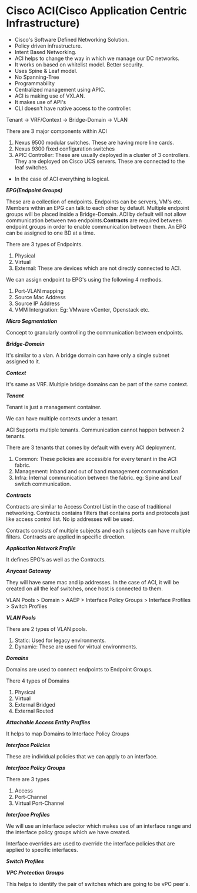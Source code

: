 # Cisco ACI(Cisco Application Centric Infrastructure)

- Cisco's Software Defined Networking Solution.
- Policy driven infrastructure.
- Intent Based Networking.
- ACI helps to change the way in which we manage our DC networks.
- It works on based on whitelist model. Better security.
- Uses Spine & Leaf model.
- No Spanning-Tree
- Programmability
- Centralized management using APIC.
- ACI is making use of VXLAN.
- It makes use of API's
- CLI doesn't have native access to the controller.

Tenant -> VRF/Context -> Bridge-Domain -> VLAN

There are 3 major components within ACI

1. Nexus 9500 modular switches. These are having more line cards.
2. Nexus 9300 fixed configuration switches
3. APIC Controller: These are usually deployed in a cluster of 3 controllers. They are deployed on Cisco UCS servers. These are connected to the leaf switches.

- In the case of ACI everything is logical.

***EPG(Endpoint Groups)***

These are a collection of endpoints. Endpoints can be servers, VM's etc. Members within an EPG can talk to each other by default. Multiple endpoint groups will be placed inside a Bridge-Domain. ACI by default will not allow communication between two endpoints.**Contracts** are required between endpoint groups in order to enable communication between them. An EPG can be assigned to one BD at a time.

There are 3 types of Endpoints.

1. Physical
2. Virtual
3. External: These are devices which are not directly connected to ACI.

We can assign endpoint to EPG's using the following 4 methods.

1. Port-VLAN mapping
2. Source Mac Address
3. Source IP Address
4. VMM Intergration: Eg: VMware vCenter, Openstack etc.

***Micro Segmentation***

Concept to granularly controlling the communication between endpoints.

***Bridge-Domain***

It's similar to a vlan. A bridge domain can have only a single subnet assigned to it.

***Context***

It's same as VRF. Multiple bridge domains can be part of the same context.

***Tenant***

Tenant is just a management container.

We can have multiple contexts under a tenant.

ACI Supports multiple tenants. Communication cannot happen between 2 tenants.

There are 3 tenants that comes by default with every ACI deployment.

1. Common: These policies are accessible for every tenant in the ACI fabric.
2. Management: Inband and out of band management communication.
3. Infra: Internal communication between the fabric. eg: Spine and Leaf switch communication.

***Contracts***

Contracts are similar to Access Control List in the case of traditional networking. Contracts contains filters that contains ports and protocols just like access control list. No ip addresses will be used.

Contracts consists of multiple subjects and each subjects can have multiple filters. Contracts are applied in specific direction.

***Application Network Profile***

It defines EPG's as well as the Contracts.

***Anycast Gateway***

They will have same mac and ip addresses. In the case of ACI, it will be created on all the leaf switches, once host is connected to them.

VLAN Pools > Domain > AAEP > Interface Policy Groups > Interface Profiles > Switch Profiles

***VLAN Pools***

There are 2 types of VLAN pools.

1. Static: Used for legacy environments.
2. Dynamic: These are used for virtual environments.

***Domains***

Domains are used to connect endpoints to Endpoint Groups.

There 4 types of Domains

1. Physical
2. Virtual
3. External Bridged
4. External Routed

***Attachable Access Entity Profiles***

It helps to map Domains to Interface Policy Groups

***Interface Policies***

These are individual policies that we can apply to an interface.

***Interface Policy Groups***

There are 3 types

1. Access
2. Port-Channel
3. Virtual Port-Channel

***Interface Profiles***

We will use an interface selector which makes use of an interface range and the interface policy groups which we have created.

Interface overrides are used to override the interface policies that are applied to specific interfaces.

***Switch Profiles***

***VPC Protection Groups***

This helps to identify the pair of switches which are going to be vPC peer's.
  